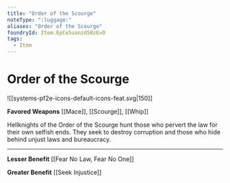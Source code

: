 ```yaml
---
title: "Order of the Scourge"
noteType: ":luggage:"
aliases: "Order of the Scourge"
foundryId: Item.EpCe5uanzd58zEvO
tags:
  - Item
---
```


# Order of the Scourge
![[systems-pf2e-icons-default-icons-feat.svg|150]]

**Favored Weapons** [[Mace]], [[Scourge]], [[Whip]]

Hellknights of the Order of the Scourge hunt those who pervert the law for their own selfish ends. They seek to destroy corruption and those who hide behind unjust laws and bureaucracy.

* * *

**Lesser Benefit** [[Fear No Law, Fear No One]]

**Greater Benefit** [[Seek Injustice]]
